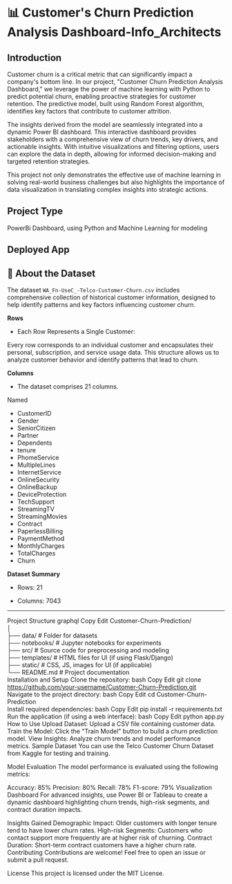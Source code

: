 # 📊  **Customer's Churn Prediction Analysis Dashboard-Info_Architects**

## **Introduction**

Customer churn is a critical metric that can significantly impact a company's bottom line. In our project, "Customer Churn Prediction Analysis Dashboard," we leverage the power of machine learning with Python to predict potential churn, enabling proactive strategies for customer retention. The predictive model, built using Random Forest algorithm, identifies key factors that contribute to customer attrition.

The insights derived from the model are seamlessly integrated into a dynamic Power BI dashboard. This interactive dashboard provides stakeholders with a comprehensive view of churn trends, key drivers, and actionable insights. With intuitive visualizations and filtering options, users can explore the data in depth, allowing for informed decision-making and targeted retention strategies.

This project not only demonstrates the effective use of machine learning in solving real-world business challenges but also highlights the importance of data visualization in translating complex insights into strategic actions.

## **Project Type**

PowerBi Dashboard, using Python and Machine Learning for modeling

## **Deployed App**


## 📂 **About the Dataset**

The dataset `WA_Fn-UseC_-Telco-Customer-Churn.csv` includes comprehensive collection of historical customer information, designed to help identify patterns and key factors influencing customer churn.

**Rows**

- Each Row Represents a Single Customer:

Every row corresponds to an individual customer and encapsulates their personal, subscription, and service usage data. This structure allows us to analyze customer behavior and identify patterns that lead to churn.

**Columns**

- The dataset comprises 21 columns.

Named
  - CustomerID
  - Gender
  - SeniorCitizen
  - Partner
  - Dependents
  - tenure
  - PhomeService
  - MultipleLines
  - InternetService
  - OnlineSecurity
  - OnlineBackup
  - DeviceProtection
  - TechSupport
  - StreamingTV
  - StreamingMovies
  - Contract
  - PaperlessBilling
  - PaymentMethod
  - MonthlyCharges
  - TotalCharges
  - Churn

**Dataset Summary**

- Rows: 21

- Columns: 7043

---

Project Structure
graphql
Copy
Edit
Customer-Churn-Prediction/  
│  
├── data/               # Folder for datasets  
├── notebooks/          # Jupyter notebooks for experiments  
├── src/                # Source code for preprocessing and modeling  
├── templates/          # HTML files for UI (if using Flask/Django)  
├── static/             # CSS, JS, images for UI (if applicable)  
└── README.md           # Project documentation  
Installation and Setup
Clone the repository:
bash
Copy
Edit
git clone https://github.com/your-username/Customer-Churn-Prediction.git  
Navigate to the project directory:
bash
Copy
Edit
cd Customer-Churn-Prediction  
Install required dependencies:
bash
Copy
Edit
pip install -r requirements.txt  
Run the application (if using a web interface):
bash
Copy
Edit
python app.py  
How to Use
Upload Dataset: Upload a CSV file containing customer data.
Train the Model: Click the "Train Model" button to build a churn prediction model.
View Insights: Analyze churn trends and model performance metrics.
Sample Dataset
You can use the Telco Customer Churn Dataset from Kaggle for testing and training.

Model Evaluation
The model performance is evaluated using the following metrics:

Accuracy: 85%
Precision: 80%
Recall: 78%
F1-score: 79%
Visualization Dashboard
For advanced insights, use Power BI or Tableau to create a dynamic dashboard highlighting churn trends, high-risk segments, and contract duration impacts.

Insights Gained
Demographic Impact: Older customers with longer tenure tend to have lower churn rates.
High-risk Segments: Customers who contact support more frequently are at higher risk of churning.
Contract Duration: Short-term contract customers have a higher churn rate.
Contributing
Contributions are welcome! Feel free to open an issue or submit a pull request.

License
This project is licensed under the MIT License.























